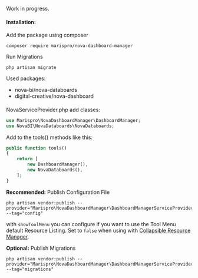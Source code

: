Work in progress.

#### Installation:

Add the package using composer

`composer require marispro/nova-dashboard-manager`

Run Migrations

`php artisan migrate`

Used packages:
- nova-bi/nova-databoards
- digital-creative/nova-dashboard
####
NovaServiceProvider.php add classes:
```php
use Marispro\NovaDashboardManager\DashboardManager;
use NovaBI\NovaDataboards\NovaDataboards;
```
Add to the tools() methods like this:
```php
public function tools()
{
    return [
        new DashboardManager(),
        new NovaDataboards(),
    ];
}
```

**Recommended:** Publish Configuration File

    php artisan vendor:publish --provider="Marispro\NovaDashboardManager\DashboardManagerServiceProvider" --tag="config"


with `showToolMenu` you can configure if you want to use the Tool Menu default Resource Listing. Set to `false` when using with [Collapsible Resource Manager](https://novapackages.com/packages/digital-creative/collapsible-resource-manager).

    
    
    
**Optional:** Publish Migrations
    
    php artisan vendor:publish --provider="Marispro\NovaDashboardManager\DashboardManagerServiceProvider" --tag="migrations"
